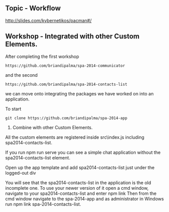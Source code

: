 Topic - Workflow
---------------------

http://slides.com/kybernetikos/pacman#/

Workshop - Integrated with other Custom Elements.
------------------------

After completing the first workshop

	https://github.com/briandipalma/spa-2014-communicator

and the second

	https://github.com/briandipalma/spa-2014-contacts-list

we can move onto integrating the packages we have worked on into an application.

To start

	git clone https://github.com/briandipalma/spa-2014-app

1. Combine with other Custom Elements.

All the custom elements are registered inside src\index.js including spa2014-contacts-list.

If you run npm run serve you can see a simple chat application without the spa2014-contacts-list element.

Open up the app template and add spa2014-contacts-list just under the logged-out div

You will see that the spa2014-contacts-list in the application is the old incomplete one. To use your newer version of it open a cmd window, navigate to your spa2014-contacts-list and enter npm link Then from the cmd window navigate to the spa-2014-app and as administrator in Windows run npm link spa-2014-contacts-list.
